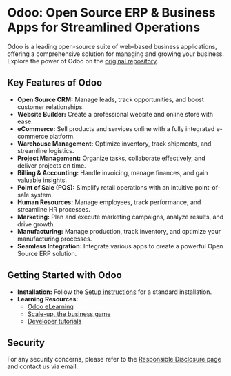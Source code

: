 # Odoo: Open Source ERP & Business Apps for Streamlined Operations

Odoo is a leading open-source suite of web-based business applications, offering a comprehensive solution for managing and growing your business. Explore the power of Odoo on the [original repository](https://github.com/odoo/odoo).

## Key Features of Odoo

*   **Open Source CRM:** Manage leads, track opportunities, and boost customer relationships.
*   **Website Builder:** Create a professional website and online store with ease.
*   **eCommerce:** Sell products and services online with a fully integrated e-commerce platform.
*   **Warehouse Management:** Optimize inventory, track shipments, and streamline logistics.
*   **Project Management:** Organize tasks, collaborate effectively, and deliver projects on time.
*   **Billing & Accounting:** Handle invoicing, manage finances, and gain valuable insights.
*   **Point of Sale (POS):** Simplify retail operations with an intuitive point-of-sale system.
*   **Human Resources:** Manage employees, track performance, and streamline HR processes.
*   **Marketing:** Plan and execute marketing campaigns, analyze results, and drive growth.
*   **Manufacturing:** Manage production, track inventory, and optimize your manufacturing processes.
*   **Seamless Integration:** Integrate various apps to create a powerful Open Source ERP solution.

## Getting Started with Odoo

*   **Installation:** Follow the [Setup instructions](https://www.odoo.com/documentation/master/administration/install/install.html) for a standard installation.
*   **Learning Resources:**
    *   [Odoo eLearning](https://www.odoo.com/slides)
    *   [Scale-up, the business game](https://www.odoo.com/page/scale-up-business-game)
    *   [Developer tutorials](https://www.odoo.com/documentation/master/developer/howtos.html)

## Security

For any security concerns, please refer to the [Responsible Disclosure page](https://www.odoo.com/security-report) and contact us via email.